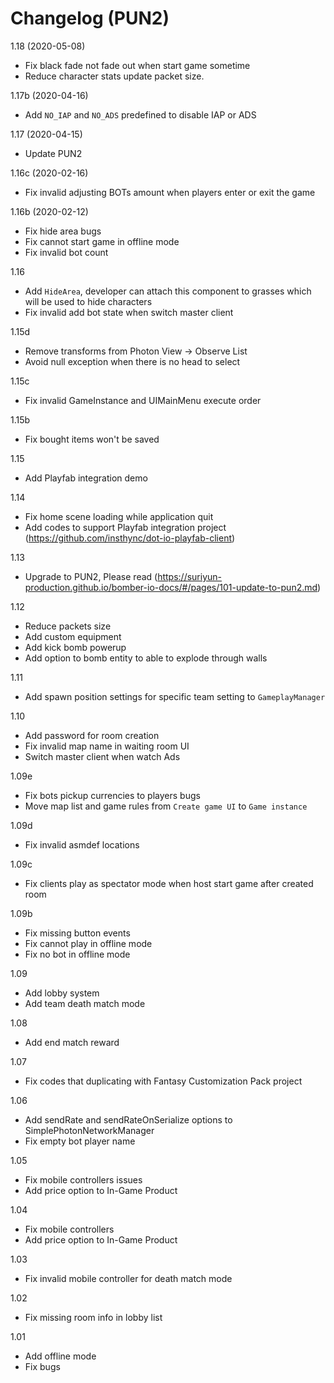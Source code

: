 # Changelog (PUN2)

1.18 (2020-05-08)
- Fix black fade not fade out when start game sometime
- Reduce character stats update packet size.

1.17b (2020-04-16)
- Add `NO_IAP` and `NO_ADS` predefined to disable IAP or ADS

1.17 (2020-04-15)
- Update PUN2

1.16c (2020-02-16)
- Fix invalid adjusting BOTs amount when players enter or exit the game

1.16b (2020-02-12)
- Fix hide area bugs
- Fix cannot start game in offline mode
- Fix invalid bot count

1.16
- Add `HideArea`, developer can attach this component to grasses which will be used to hide characters
- Fix invalid add bot state when switch master client

1.15d
- Remove transforms from Photon View → Observe List
- Avoid null exception when there is no head to select

1.15c
- Fix invalid GameInstance and UIMainMenu execute order

1.15b
- Fix bought items won't be saved

1.15
- Add Playfab integration demo

1.14
- Fix home scene loading while application quit
- Add codes to support Playfab integration project (https://github.com/insthync/dot-io-playfab-client)

1.13
- Upgrade to PUN2, Please read (https://suriyun-production.github.io/bomber-io-docs/#/pages/101-update-to-pun2.md)

1.12
- Reduce packets size
- Add custom equipment
- Add kick bomb powerup
- Add option to bomb entity to able to explode through walls

1.11
- Add spawn position settings for specific team setting to `GameplayManager`

1.10
- Add password for room creation
- Fix invalid map name in waiting room UI
- Switch master client when watch Ads

1.09e
- Fix bots pickup currencies to players bugs
- Move map list and game rules from `Create game UI` to `Game instance`

1.09d
- Fix invalid asmdef locations

1.09c
- Fix clients play as spectator mode when host start game after created room

1.09b
- Fix missing button events
- Fix cannot play in offline mode
- Fix no bot in offline mode

1.09
- Add lobby system
- Add team death match mode

1.08
- Add end match reward

1.07
- Fix codes that duplicating with Fantasy Customization Pack project

1.06
- Add sendRate and sendRateOnSerialize options to SimplePhotonNetworkManager
- Fix empty bot player name

1.05
- Fix mobile controllers issues
- Add price option to In-Game Product

1.04
- Fix mobile controllers
- Add price option to In-Game Product

1.03
- Fix invalid mobile controller for death match mode

1.02
- Fix missing room info in lobby list

1.01
- Add offline mode
- Fix bugs